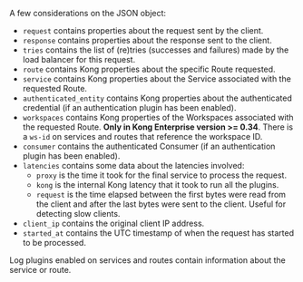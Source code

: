 <!---shared with logging plugins: file-log, http-log, loggly, syslog, tcp-log, udp-log DOCS-1617 --->

A few considerations on the JSON object:

* `request` contains properties about the request sent by the client.
* `response` contains properties about the response sent to the client.
* `tries` contains the list of (re)tries (successes and failures) made by the load balancer for this request.
* `route` contains Kong properties about the specific Route requested.
* `service` contains Kong properties about the Service associated with the requested Route.
* `authenticated_entity` contains Kong properties about the authenticated credential (if an authentication plugin has been enabled).
* `workspaces` contains Kong properties of the Workspaces associated with the requested Route. **Only in Kong Enterprise version >= 0.34**. There is a `ws-id` on services and routes that reference the workspace ID.
* `consumer` contains the authenticated Consumer (if an authentication plugin has been enabled).
* `latencies` contains some data about the latencies involved:
  * `proxy` is the time it took for the final service to process the request.
  * `kong` is the internal Kong latency that it took to run all the plugins.
  * `request` is the time elapsed between the first bytes were read from the client and after the last bytes were sent to the client. Useful for detecting slow clients.
* `client_ip` contains the original client IP address.
* `started_at` contains the UTC timestamp of when the request has started to be processed.

Log plugins enabled on services and routes contain information about the service or route.
